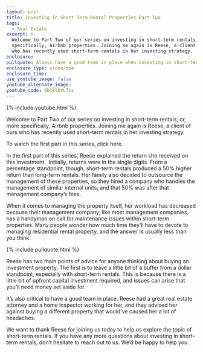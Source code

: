 ```yaml
---
layout: post
title: Investing in Short Term Rental Properties Part Two
tags:
  - Real Estate
excerpt: >-
  Welcome to Part Two of our series on investing in short-term rentals, or, more
  specifically, Airbnb properties. Joining me again is Reese, a client of ours
  who has recently used short-term rentals in her investing strategy.
enclosure:
pullquote: Always have a good team in place when investing in short-term rentals
enclosure_type: video/mp4
enclosure_time:
use_youtube_image: false
youtube_alternate_image:
youtube_code: 0b1klbVLTis
---
```



{% include youtube.html %}

Welcome to Part Two of our series on investing in short-term rentals, or, more specifically, Airbnb properties. Joining me again is Reese, a client of ours who has recently used short-term rentals in her investing strategy.

To watch the first part in this series, click here.

In the first part of this series, Reece explained the return she received on this investment.  Initially, returns were in the single digits. From a percentage standpoint, though, short-term rentals produced a 50% higher return than long-term rentals. Her family also decided to outsource the management of these properties, so they hired a company who handles the management of similar internal units, and that 50% was after that management company’s fees.

When it comes to managing the property itself, her workload has decreased because their management company, like most management companies, has a handyman on call for maintenance issues within short-term properties. Many people wonder how much time they’ll have to devote to managing residential rental property, and the answer is usually less than you think.

{% include pullquote.html %}

Reese has two main points of advice for anyone thinking about buying an investment property. The first is to leave a little bit of a buffer from a dollar standpoint, especially with short-term rentals. This is because there is a little bit of upfront capital investment required, and issues can arise that you’ll need money set aside for.

It’s also critical to have a good team in place. Reese had a great real estate attorney and a home inspector working for her, and they advised her against buying a different property that would’ve caused her a lot of headaches.

We want to thank Reese for joining us today to help us explore the topic of short-term rentals. If you have any more questions about investing in short-term rentals, don’t hesitate to reach out to us. We’d be happy to help you.